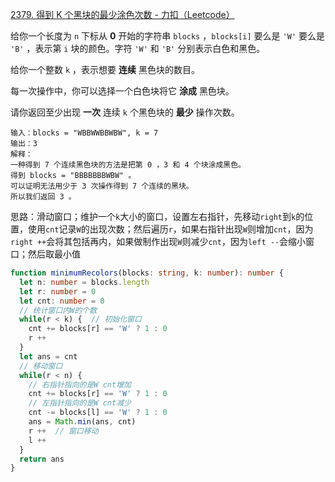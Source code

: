 [2379. 得到 K 个黑块的最少涂色次数 - 力扣（Leetcode）](https://leetcode.cn/problems/minimum-recolors-to-get-k-consecutive-black-blocks/description/)

给你一个长度为 `n` 下标从 **0** 开始的字符串 `blocks` ，`blocks[i]` 要么是 `'W'` 要么是 `'B'` ，表示第 `i` 块的颜色。字符 `'W'` 和 `'B'` 分别表示白色和黑色。

给你一个整数 `k` ，表示想要 **连续** 黑色块的数目。

每一次操作中，你可以选择一个白色块将它 **涂成** 黑色块。

请你返回至少出现 **一次** 连续 `k` 个黑色块的 **最少** 操作次数。

```
输入：blocks = "WBBWWBBWBW", k = 7
输出：3
解释：
一种得到 7 个连续黑色块的方法是把第 0 ，3 和 4 个块涂成黑色。
得到 blocks = "BBBBBBBWBW" 。
可以证明无法用少于 3 次操作得到 7 个连续的黑块。
所以我们返回 3 。
```

思路：滑动窗口；维护一个`k`大小的窗口，设置左右指针，先移动`right`到`k`的位置，使用`cnt`记录`W`的出现次数；然后遍历`r`，如果右指针出现`W`则增加`cnt`，因为`right ++`会将其包括再内，如果做制作出现`W`则减少`cnt`，因为`left --`会缩小窗口；然后取最小值

```typescript
function minimumRecolors(blocks: string, k: number): number {
  let n: number = blocks.length
  let r: number = 0
  let cnt: number = 0
  // 统计窗口内W的个数
  while(r < k) {  // 初始化窗口
    cnt += blocks[r] == 'W' ? 1 : 0
    r ++
  }
  let ans = cnt
  // 移动窗口
  while(r < n) {
    // 右指针指向的是W cnt增加
    cnt += blocks[r] == 'W' ? 1 : 0
    // 左指针指向的是W cnt减少
    cnt -= blocks[l] == 'W' ? 1 : 0
    ans = Math.min(ans, cnt)
    r ++  // 窗口移动
    l ++
  }
  return ans
}
```

